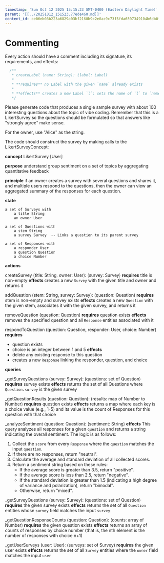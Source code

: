 ```yaml
---
timestamp: 'Sun Oct 12 2025 15:15:23 GMT-0400 (Eastern Daylight Time)'
parent: '[[../20251012_151523.77ede460.md]]'
content_id: ce06eb08b223a6829a03bf2160b9c2e0ac9c73f5fda6507349104b6db0f95df8
---
```


# Commenting

Every action should have a comment including its signature, its requirements, and effects:

```typescript
  /**
   * createLabel (name: String): (label: Label)
   *
   * **requires** no Label with the given `name` already exists
   *
   * **effects** creates a new Label `l`; sets the name of `l` to `name`; returns `l` as `label`
   */
```

Please generate code that produces a single sample survey with about 100 interesting questions about the topic of vibe coding. Remember that this is a LikertSurvey so the questions should be formulated so that answers like "strongly agree" make sense.

For the owner, use "Alice" as the string.

The code should construct the survey by making calls to the LikertSurveyConcept:

**concept** LikertSurvey \[User]

**purpose** understand group sentiment on a set of topics by aggregating quantitative feedback

**principle** if an owner creates a survey with several questions and shares it, and multiple users respond to the questions, then the owner can view an aggregated summary of the responses for each question.

**state**

```
a set of Surveys with
    a title String
    an owner User

a set of Questions with
    a stem String
    a survey Survey  -- Links a question to its parent survey

a set of Responses with
    a responder User
    a question Question
    a choice Number
```

**actions**

createSurvey (title: String, owner: User): (survey: Survey)
**requires** title is non-empty
**effects** creates a new `Survey` with the given title and owner and returns it

addQuestion (stem: String, survey: Survey): (question: Question)
**requires** stem is non-empty and survey exists
**effects** creates a new `Question` with the given stem, associates it with the given survey, and returns it

removeQuestion (question: Question)
**requires** question exists
**effects** removes the specified question and all `Response` entities associated with it

respondToQuestion (question: Question, responder: User, choice: Number)
**requires**

* question exists
* choice is an integer between 1 and 5
  **effects**
* delete any existing response to this question
* creates a new `Response` linking the responder, question, and choice

**queries**

\_getSurveyQuestions (survey: Survey): (questions: set of Question)
**requires** survey exists
**effects** returns the set of all Questions where `Question.survey` is the given survey

\_getQuestionResults (question: Question): (results: map of Number to Number)
**requires** question exists
**effects** returns a map where each key is a choice value (e.g., 1-5) and its value is the count of Responses for this question with that choice

\_analyzeSentiment (question: Question): (sentiment: String)
**effects**
This query analyzes all responses for a given `question` and returns a string indicating the overall sentiment. The logic is as follows:

1. Collect the `score` from every `Response` where the `question` matches the input `question`.
2. If there are no responses, return "neutral".
3. Calculate the average and standard deviation of all collected scores.
4. Return a sentiment string based on these rules:
   * If the average score is greater than 3.5, return "positive".
   * If the average score is less than 2.5, return "negative".
   * If the standard deviation is greater than 1.5 (indicating a high degree of variance and polarization), return "bimodal".
   * Otherwise, return "mixed".

\_getSurveyQuestions (survey: Survey): (questions: set of Question)
**requires** the given survey exists
**effects** returns the set of all `Question` entities whose `survey` field matches the input `survey`

\_getQuestionResponseCounts (question: Question): (counts: array of Number)
**requires** the given question exists
**effects** returns an array of counts of responses by choice number (that is, the nth element is the number of responses with choice n+1)

\_getUserSurveys (user: User): (surveys: set of Survey)
**requires** the given user exists
**effects** returns the set of all `Survey` entities where the `owner` field matches the input `user`

